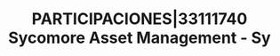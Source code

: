 ---
layout: asset
title: PARTICIPACIONES|33111740 Sycomore Asset Management - Sy
isin: FR0011288489
---